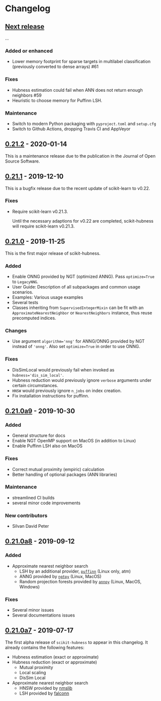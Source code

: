 # Changelog

## [Next release]
...

### Added or enhanced
- Lower memory footprint for sparse targets in multilabel classification 
  (previously converted to dense arrays) #61

### Fixes
- Hubness estimation could fail when ANN does not return enough neighbors #59
- Heuristic to choose memory for Puffinn LSH.

### Maintenance
- Switch to modern Python packaging with `pyproject.toml` and `setup.cfg`
- Switch to Github Actions, dropping Travis CI and AppVeyor


## [0.21.2] - 2020-01-14

This is a maintenance release due to the publication in the
Journal of Open Source Software. 


## [0.21.1] - 2019-12-10

This is a bugfix release due to the recent update of scikit-learn to v0.22.
 
### Fixes
- Require scikit-learn v0.21.3. 
  
  Until the necessary adaptions for v0.22 are completed,
  scikit-hubness will require scikit-learn v0.21.3.


## [0.21.0] - 2019-11-25

This is the first major release of scikit-hubness.

### Added
- Enable ONNG provided by NGT (optimized ANNG). Pass ``optimize=True`` to ``LegacyNNG``.
- User Guide: Description of all subpackages and common usage scenarios.
- Examples: Various usage examples 
- Several tests
- Classes inheriting from ``SupervisedIntegerMixin`` can be fit with an 
  ``ApproximateNearestNeighbor`` or ``NearestNeighbors`` instance,
  thus reuse precomputed indices.

### Changes
- Use argument ``algorithm='nng'`` for ANNG/ONNG provided by NGT instead of ``'onng'``.
  Also set ``optimize=True`` in order to use ONNG.

### Fixes
- DisSimLocal would previously fail when invoked as ``hubness='dis_sim_local'``.
- Hubness reduction would previously ignore ``verbose`` arguments under certain circumstances.
- ``HNSW`` would previously ignore ``n_jobs`` on index creation.
- Fix installation instructions for puffinn.

## [0.21.0a9] - 2019-10-30
### Added
- General structure for docs
- Enable NGT OpenMP support on MacOS (in addition to Linux)
- Enable Puffinn LSH also on MacOS

### Fixes
- Correct mutual proximity (empiric) calculation
- Better handling of optional packages (ANN libraries)

### Maintenance
- streamlined CI builds
- several minor code improvements

### New contributors
- Silvan David Peter


## [0.21.0a8] - 2019-09-12
### Added
- Approximate nearest neighbor search
    * LSH by an additional provider, [`puffinn`](https://github.com/puffinn/puffinn) (Linux only, atm)
    * ANNG provided by [`ngtpy`](https://github.com/yahoojapan/NGT/) (Linux, MacOS)
    * Random projection forests provided by [`annoy`](https://github.com/spotify/annoy) (Linux, MacOS, Windows)

### Fixes
- Several minor issues
- Several documentations issues


## [0.21.0a7] - 2019-07-17

The first alpha release of `scikit-hubness` to appear in this changelog.
It already contains the following features:

- Hubness estimation (exact or approximate)
- Hubness reduction (exact or approximate)
  * Mutual proximity
  * Local scaling
  * DisSim Local
- Approximate nearest neighbor search
  * HNSW provided by [nmslib](https://github.com/nmslib/nmslib)
  * LSH provided by [falconn](https://github.com/FALCONN-LIB/FALCONN)

[Next release]: https://github.com/VarIr/scikit-hubness/compare/v0.21.2...HEAD
[0.21.2]:   https://github.com/VarIr/scikit-hubness/releases/tag/v0.21.2
[0.21.1]:   https://github.com/VarIr/scikit-hubness/releases/tag/v0.21.1
[0.21.0]:   https://github.com/VarIr/scikit-hubness/releases/tag/v0.21.0
[0.21.0a9]: https://github.com/VarIr/scikit-hubness/releases/tag/v0.21.0-alpha.9
[0.21.0a8]: https://github.com/VarIr/scikit-hubness/releases/tag/v0.21.0-alpha.8
[0.21.0a7]: https://github.com/VarIr/scikit-hubness/releases/tag/v0.21.0-alpha.7

[//]: # "Sections: Added, Fixed, Changed, Removed"
